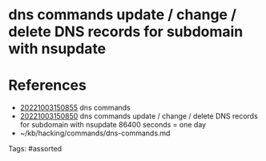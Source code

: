# dns commands update / change / delete DNS records for subdomain with nsupdate

# References
- [20221003150855](/zet/20221003150855/) dns commands
- [20221003150850](/zet/20221003150850/) dns commands update / change / delete DNS records for subdomain with nsupdate 86400 seconds = one day
- ~/kb/hacking/commands/dns-commands.md

Tags:
    #assorted

